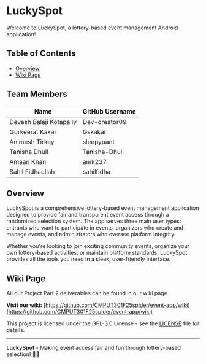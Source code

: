 # LuckySpot

Welcome to LuckySpot, a lottery-based event management Android application!

## Table of Contents
* [Overview](#overview)
* [Wiki Page](#wiki-page)

## Team Members

| Name | GitHub Username |
|------|----------------|
| Devesh Balaji Kotapally | Dev-creator09 |
| Gurkeerat Kakar | Gskakar |
| Animesh Tirkey | sleepypant |
| Tanisha Dhull | Tanisha-Dhull |
| Amaan Khan | amk237 |
| Sahil Fidhaullah | sahilfidha |

## Overview

LuckySpot is a comprehensive lottery-based event management application designed to provide fair and transparent event access through a randomized selection system. The app serves three main user types: entrants who want to participate in events, organizers who create and manage events, and administrators who oversee platform integrity.

Whether you're looking to join exciting community events, organize your own lottery-based activities, or maintain platform standards, LuckySpot provides all the tools you need in a sleek, user-friendly interface.

## Wiki Page

All our Project Part 2 deliverables can be found in our wiki page.

**Visit our wiki:** [https://github.com/CMPUT301F25spider/event-app/wiki](https://github.com/CMPUT301F25spider/event-app/wiki)

This project is licensed under the GPL-3.0 License - see the [LICENSE](LICENSE) file for details.

---

**LuckySpot** - Making event access fair and fun through lottery-based selection! 🎉🍀
